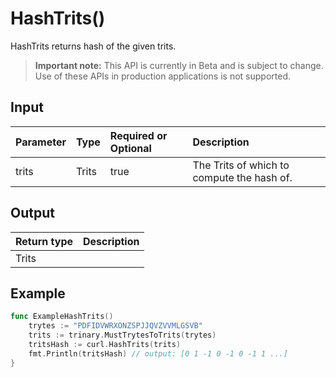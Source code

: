 # HashTrits()
HashTrits returns hash of the given trits.
> **Important note:** This API is currently in Beta and is subject to change. Use of these APIs in production applications is not supported.


## Input

| Parameter       | Type | Required or Optional | Description |
|:---------------|:--------|:--------| :--------|
| trits | Trits | true | The Trits of which to compute the hash of.  |




## Output

| Return type     | Description |
|:---------------|:--------|
| Trits |  |




## Example

```go
func ExampleHashTrits() 
	trytes := "PDFIDVWRXONZSPJJQVZVVMLGSVB"
	trits := trinary.MustTrytesToTrits(trytes)
	tritsHash := curl.HashTrits(trits)
	fmt.Println(tritsHash) // output: [0 1 -1 0 -1 0 -1 1 ...]
}

```
